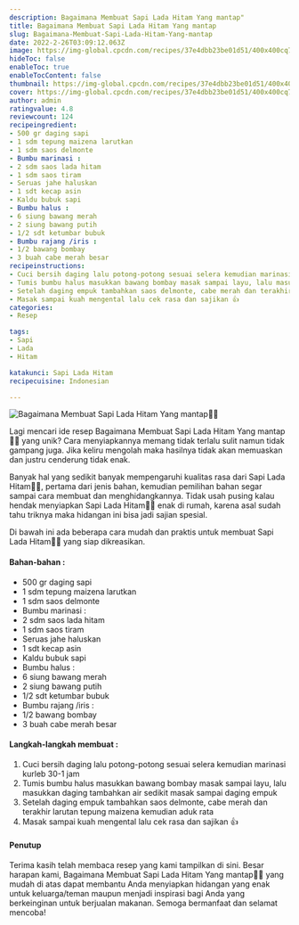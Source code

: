 ```yaml
---
description: Bagaimana Membuat Sapi Lada Hitam Yang mantap"
title: Bagaimana Membuat Sapi Lada Hitam Yang mantap
slug: Bagaimana-Membuat-Sapi-Lada-Hitam-Yang-mantap
date: 2022-2-26T03:09:12.063Z
image: https://img-global.cpcdn.com/recipes/37e4dbb23be01d51/400x400cq70/photo.jpg
hideToc: false
enableToc: true
enableTocContent: false
thumbnail: https://img-global.cpcdn.com/recipes/37e4dbb23be01d51/400x400cq70/photo.jpg
cover: https://img-global.cpcdn.com/recipes/37e4dbb23be01d51/400x400cq70/photo.jpg
author: admin
ratingvalue: 4.8
reviewcount: 124
recipeingredient:
- 500 gr daging sapi
- 1 sdm tepung maizena larutkan
- 1 sdm saos delmonte
- Bumbu marinasi :
- 2 sdm saos lada hitam
- 1 sdm saos tiram
- Seruas jahe haluskan
- 1 sdt kecap asin
- Kaldu bubuk sapi
- Bumbu halus :
- 6 siung bawang merah
- 2 siung bawang putih
- 1/2 sdt ketumbar bubuk
- Bumbu rajang /iris :
- 1/2 bawang bombay
- 3 buah cabe merah besar
recipeinstructions:
- Cuci bersih daging lalu potong-potong sesuai selera kemudian marinasi kurleb 30-1 jam
- Tumis bumbu halus masukkan bawang bombay masak sampai layu, lalu masukkan daging tambahkan air sedikit masak sampai daging empuk
- Setelah daging empuk tambahkan saos delmonte, cabe merah dan terakhir larutan tepung maizena kemudian aduk rata
- Masak sampai kuah mengental lalu cek rasa dan sajikan 👍
categories:
- Resep

tags:
- Sapi
- Lada
- Hitam

katakunci: Sapi Lada Hitam
recipecuisine: Indonesian

---
```


![Bagaimana Membuat Sapi Lada Hitam Yang mantap👩‍🍳](https://img-global.cpcdn.com/recipes/37e4dbb23be01d51/400x400cq70/photo.jpg)

Lagi mencari ide resep Bagaimana Membuat Sapi Lada Hitam Yang mantap👩‍🍳 yang unik? Cara menyiapkannya memang tidak terlalu sulit namun tidak gampang juga. Jika keliru mengolah maka hasilnya tidak akan memuaskan dan justru cenderung tidak enak.

Banyak hal yang sedikit banyak mempengaruhi kualitas rasa dari Sapi Lada Hitam👩‍🍳, pertama dari jenis bahan, kemudian pemilihan bahan segar sampai cara membuat dan menghidangkannya. Tidak usah pusing kalau hendak menyiapkan Sapi Lada Hitam👩‍🍳 enak di rumah, karena asal sudah tahu triknya maka hidangan ini bisa jadi sajian spesial.

Di bawah ini ada beberapa cara mudah dan praktis untuk membuat Sapi Lada Hitam👩‍🍳 yang siap dikreasikan.

<!--inarticleads1-->

#### Bahan-bahan :

- 500 gr daging sapi
- 1 sdm tepung maizena larutkan
- 1 sdm saos delmonte
- Bumbu marinasi :
- 2 sdm saos lada hitam
- 1 sdm saos tiram
- Seruas jahe haluskan
- 1 sdt kecap asin
- Kaldu bubuk sapi
- Bumbu halus :
- 6 siung bawang merah
- 2 siung bawang putih
- 1/2 sdt ketumbar bubuk
- Bumbu rajang /iris :
- 1/2 bawang bombay
- 3 buah cabe merah besar

<!--inarticleads2-->

#### Langkah-langkah membuat :

1. Cuci bersih daging lalu potong-potong sesuai selera kemudian marinasi kurleb 30-1 jam
1. Tumis bumbu halus masukkan bawang bombay masak sampai layu, lalu masukkan daging tambahkan air sedikit masak sampai daging empuk
1. Setelah daging empuk tambahkan saos delmonte, cabe merah dan terakhir larutan tepung maizena kemudian aduk rata
1. Masak sampai kuah mengental lalu cek rasa dan sajikan 👍

#### Penutup

Terima kasih telah membaca resep yang kami tampilkan di sini. Besar harapan kami, Bagaimana Membuat Sapi Lada Hitam Yang mantap👩‍🍳 yang mudah di atas dapat membantu Anda menyiapkan hidangan yang enak untuk keluarga/teman maupun menjadi inspirasi bagi Anda yang berkeinginan untuk berjualan makanan. Semoga bermanfaat dan selamat mencoba!